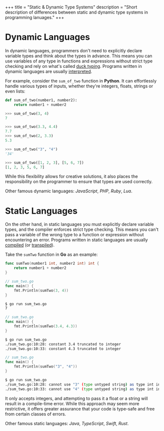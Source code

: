 +++
title = "Static & Dynamic Type Systems"
description = "Short description of differences between static and dynamic type systems in programming lanuages."
+++

# Dynamic Languages

In dynamic languages, programmers don't need to explicitly declare variable types and think about the types in advance.
This means you can use variables of any type in functions and expressions without strict type checking and rely on
what's called [duck typing](https://en.wikipedia.org/wiki/Duck_typing).
Programs written in dynamic languages are usually [interpreted](https://en.wikipedia.org/wiki/Interpreter_(computing)).

For example, consider the `sum_of_two` function in **Python**.
It can effortlessly handle various types of inputs, whether they're integers, floats, strings or even lists:

```python
def sum_of_two(number1, number2):
    return number1 + number2
```

```python
>>> sum_of_two(3, 4)
7
```

```python
>>> sum_of_two(3.3, 4.4)
7.7
>>> sum_of_two(2, 3.3)
5.3
```

```python
>>> sum_of_two("3", "4")
'34'
```

```python
>>> sum_of_two([1, 2, 3], [5, 6, 7])
[1, 2, 3, 5, 6, 7]
```

While this flexibility allows for creative solutions,
it also places the responsibility on the programmer to ensure that types are used correctly.

Other famous dynamic languages: *JavaScript*, *PHP*, *Ruby*, *Lua*.

# Static Languages

On the other hand, in static languages
you must explicitly declare variable types,
and the compiler enforces strict type checking.
This means you can't pass a variable of the wrong type to a function or expression without encountering an error.
Programs written in static languages are usually [compiled](https://en.wikipedia.org/wiki/Compiler)
(or [transpiled](https://en.wikipedia.org/wiki/Source-to-source_compiler)).

Take the `sumTwo` function in **Go** as an example:

```go
func sumTwo(number1 int, number2 int) int {
	return number1 + number2
}
```

```go
// sum_two.go
func main() {
	fmt.Println(sumTwo(3, 4))
}
```

```bash
$ go run sum_two.go
7
```

```go
// sum_two.go
func main() {
	fmt.Println(sumTwo(3.4, 4.3))
}
```

```bash
$ go run sum_two.go
./sum_two.go:10:28: constant 3.4 truncated to integer
./sum_two.go:10:33: constant 4.3 truncated to integer
```

```go
// sum_two.go
func main() {
	fmt.Println(sumTwo("3", "4"))
}
```

```bash
$ go run sum_two.go
./sum_two.go:10:28: cannot use "3" (type untyped string) as type int in argument to sumTwo
./sum_two.go:10:33: cannot use "4" (type untyped string) as type int in argument to sumTwo
```

It only accepts integers, and attempting to pass it a float or a string will result in a compile-time error.
While this approach may seem more restrictive, it offers greater assurance that your code is type-safe
and free from certain classes of errors.

Other famous static languages: *Java*, *TypeScript*, *Swift*, *Rust*.